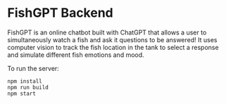 # FishGPT Backend
FishGPT is an online chatbot built with ChatGPT that allows a user to simultaneously watch a fish and ask it questions to be answered! It uses computer vision to track the fish location in the tank to select a response and simulate different fish emotions and mood.

To run the server:
```
npm install
npm run build
npm start
```
